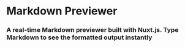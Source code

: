 # Markdown Previewer


### A real-time Markdown previewer built with Nuxt.js. Type Markdown to see the formatted output instantly